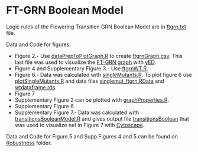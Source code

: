 # FT-GRN Boolean Model 
Logic rules of the Flowering Transition GRN Boolean Model are in [ftgrn.txt](BooleanModel/ftgrn.txt) file.

Data and Code for figures:
  * Figure 2.- Use [dataPrepToPlotGraph.R](BooleanModel/dataPrepToPlotGraph.R) to create [ftgrnGraph.csv](BooleanModel/ftgrnGraph.csv). This last file was used  to visualize the [FT-GRN graph](BooleanModel/ftgrnGraph.graphml) with [yED](https://www.yworks.com/products/yed).
  * Figure 4 and Supplementary Figure 3.- Use [ftgrnWT.R](ftgrnWT.R).
  * Figure 6.- Data was calculated with [singleMutants.R](BooleanModel/singleMutants.R). To plot figure 6 use [plotSingleMutants.R](BooleanModel/plotSingleMutants.R) and data files [singlemut_ftgrn.RData](BooleanModel/singlemut_ftgrn.RData) and [wtdataframe.rds](BooleanModel/wtdataframe.rds).
  * Figure 7 
  * Supplementary Figure 2 can be plotted with [graphProperties.R](BooleanModel/graphProperties.R).
  * Supplementary Figure 6
  * Supplementary Figure 7.- Data was calculated with [transitionsBooleanModel.R](BooleanModel/transitionsBooleanModel.R) and gives output file [transitionsBoolean](BooleanModel/transitionsBoolean.csv) that was used to visualize net in Figure 7 with [Cytoscape](https://cytoscape.org/).

Data and Code for Figure 5 and Supp Figures 4 and 5 can be found on [Robustness](https://github.com/CaroChavez/FT-GRN/tree/main/BooleanModel/Robustness) folder.

